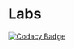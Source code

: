 # Labs

[![Codacy Badge](https://app.codacy.com/project/badge/Grade/ff5f0644b3e442aba784cf5bcc2f6708)](https://www.codacy.com/gh/AlexValder/PARALLEL_CALCULATIONS_Labs/dashboard?utm_source=github.com&amp;utm_medium=referral&amp;utm_content=AlexValder/PARALLEL_CALCULATIONS_Labs&amp;utm_campaign=Badge_Grade)
